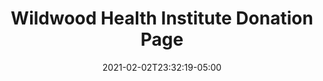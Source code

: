 ---
title: "Wildwood Health Institute Donation Page"
date: 2021-02-02T23:32:19-05:00
draft: false
link: "https://wildwoodhealth.org/give/"
src: "https://gitlab.com/wildwood-health-institute/landing-pages/give"
categories:
- "Svelte"
- "Linux"
- "NGINX"
---
